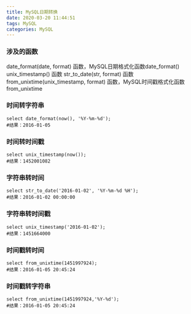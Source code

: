 ```yaml
---
title: MySQL日期转换
date: 2020-03-20 11:44:51
tags: MySQL
categories: MySQL
---
```

### 涉及的函数

date_format(date, format) 函数，MySQL日期格式化函数date_format()
unix_timestamp() 函数
str_to_date(str, format) 函数
from_unixtime(unix_timestamp, format) 函数，MySQL时间戳格式化函数from_unixtime


### 时间转字符串
```
select date_format(now(), '%Y-%m-%d');
#结果：2016-01-05
```

### 时间转时间戳
```
select unix_timestamp(now());
#结果：1452001082
```

### 字符串转时间
```
select str_to_date('2016-01-02', '%Y-%m-%d %H');
#结果：2016-01-02 00:00:00
```

### 字符串转时间戳
```
select unix_timestamp('2016-01-02');
#结果：1451664000
```

### 时间戳转时间
```
select from_unixtime(1451997924);
#结果：2016-01-05 20:45:24
```

### 时间戳转字符串
```
select from_unixtime(1451997924,'%Y-%d');
#结果：2016-01-05 20:45:24
```